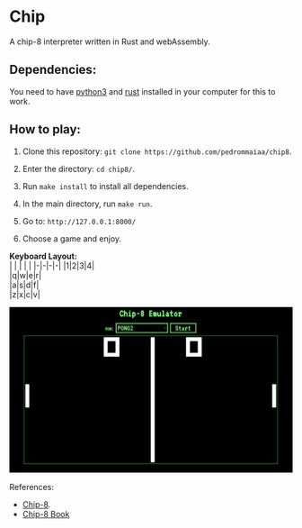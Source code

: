 # Chip 

A chip-8 interpreter written in Rust and webAssembly.


## Dependencies:

You need to have [python3](https://www.python.org/downloads/) and 
[rust](https://www.rust-lang.org/tools/install) installed in your computer for this to work.

## How to play: 

1. Clone this repository: `git clone https://github.com/pedrommaiaa/chip8`.

2. Enter the directory: `cd chip8/`.

3. Run `make install` to install all dependencies. 

4. In the main directory, run `make run`.

5. Go to: `http://127.0.0.1:8000/`

6. Choose a game and enjoy.

**Keyboard Layout:**  
| | | | |
|-|-|-|-|
|1|2|3|4|  
|q|w|e|r|  
|a|s|d|f|  
|z|x|c|v|  

![](./game-screen.png)  


References:
- [Chip-8](http://devernay.free.fr/hacks/chip8/C8TECH10.HTM). 
- [Chip-8 Book](https://github.com/aquova/chip8-book/releases) 
